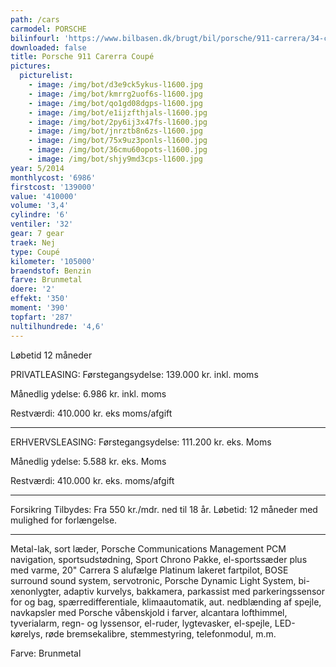 ```yaml
---
path: /cars
carmodel: PORSCHE
bilinfourl: 'https://www.bilbasen.dk/brugt/bil/porsche/911-carrera/34-coup-pdk-2d/4156515'
downloaded: false
title: Porsche 911 Carerra Coupé
pictures:
  picturelist:
    - image: /img/bot/d3e9ck5ykus-l1600.jpg
    - image: /img/bot/kmrrg2uof6s-l1600.jpg
    - image: /img/bot/qo1gd08dgps-l1600.jpg
    - image: /img/bot/e1ijzfthjals-l1600.jpg
    - image: /img/bot/2py6ij3x47fs-l1600.jpg
    - image: /img/bot/jnrztb8n6zs-l1600.jpg
    - image: /img/bot/75x9uz3ponls-l1600.jpg
    - image: /img/bot/36cmu60opots-l1600.jpg
    - image: /img/bot/shjy9md3cps-l1600.jpg
year: 5/2014
monthlycost: '6986'
firstcost: '139000'
value: '410000'
volume: '3,4'
cylindre: '6'
ventiler: '32'
gear: 7 gear
traek: Nej
type: Coupé
kilometer: '105000'
braendstof: Benzin
farve: Brunmetal
doere: '2'
effekt: '350'
moment: '390'
topfart: '287'
nultilhundrede: '4,6'
---
```

Løbetid 12 måneder

PRIVATLEASING:
Førstegangsydelse: 139.000 kr. inkl. moms

Månedlig ydelse: 6.986 kr. inkl. moms

Restværdi: 410.000 kr. eks moms/afgift
________________________________


ERHVERVSLEASING:
Førstegangsydelse: 111.200 kr. eks. Moms 

Månedlig ydelse: 5.588 kr. eks. Moms

Restværdi: 410.000 kr. eks. moms/afgift
________________________________


Forsikring Tilbydes:
Fra 550 kr./mdr. ned til 18 år. 
Løbetid: 12 måneder med mulighed for forlængelse.
________________________________

Metal-lak, sort læder, Porsche Communications Management PCM navigation, sportsudstødning, Sport Chrono Pakke, el-sportssæder plus med varme, 20" Carrera S alufælge Platinum lakeret fartpilot, BOSE surround sound system, servotronic, Porsche Dynamic Light System, bi-xenonlygter, adaptiv kurvelys, bakkamera, parkassist med parkeringssensor for og bag, spærredifferentiale, klimaautomatik, aut. nedblænding af spejle, navkapsler med Porsche våbenskjold i farver, alcantara lofthimmel, tyverialarm, regn- og lyssensor, el-ruder, lygtevasker, el-spejle, LED-kørelys, røde bremsekalibre, stemmestyring, telefonmodul, m.m.

Farve: Brunmetal
